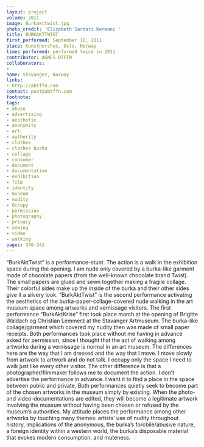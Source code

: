 ```yaml
---
layout: project
volume: 2011
image: Burkakttwist.jpg
photo_credit: 'Elizabeth Sardari Kermani '
title: BURKAKTTWIST
first_performed: September 10, 2011
place: Kunstnershus, Oslo, Norway
times_performed: performed twice in 2011
contributor: AGNES BTFFN
collaborators:
- 
home: Stavanger, Norway
links:
- http://abtffn.com
contact: post@abtffn.com
footnote: 
tags:
- abuse
- advertising
- aesthetic
- anonymity
- art
- authority
- clothes
- clothes burka
- collage
- consumer
- document
- documentation
- exhibition
- film
- identity
- museum
- nudity
- Occupy
- permission
- photography
- privacy
- sewing
- video
- walking
pages: 340-341
---
```


“BurkAktTwist” is a performance-stunt. The action is a walk in the exhibition space during the opening. I am nude only covered by a burka-like garment made of chocolate papers (from the well-known chocolate brand Twist). The small papers are glued and sewn together making a fragile collage. Their colorful sides make up the inside of the burka and their other sides give it a silvery look. “BurkAktTwist” is the second performance activating the aesthetics of the burka-paper-collage-covered nude walking in the art museum space among artworks and vernissage visitors. The first performance “BurkAktKrise” first took place march at the opening of Brigitte Waldach og Christian Lemmerz at the Stavanger Artmuseum. The burka-like collage/garment which covered my nudity then was made of small paper receipts. Both performances took place without me having in advance asked for permission, since I thought that the act of walking among artworks during a vernissage is normal in an art museum. The differences here are the way that I am dressed and the way that I move. I move slowly from artwork to artwork and do not talk. I occupy only the space I need to walk just like every other visitor. The other difference is that a photographer/filmmaker follows me to document the action. I don’t advertise the performance in advance. I want it to find a place in the space between public and private. Both performances quietly seek to become part of the chosen artworks in the museum simply by existing. When the photo- and video-documentations are edited, they will become a legitimate artwork involving the museum without having been chosen or refused by the museum’s authorities. My attitude places the performance among other artworks by touching many themes: artists’ use of nudity throughout history, implications of the anonymous, the burka’s forcbile/abusive nature, a foreign identity within a western world, the burka’s disposable material that evokes modern consumption, and muteness.
